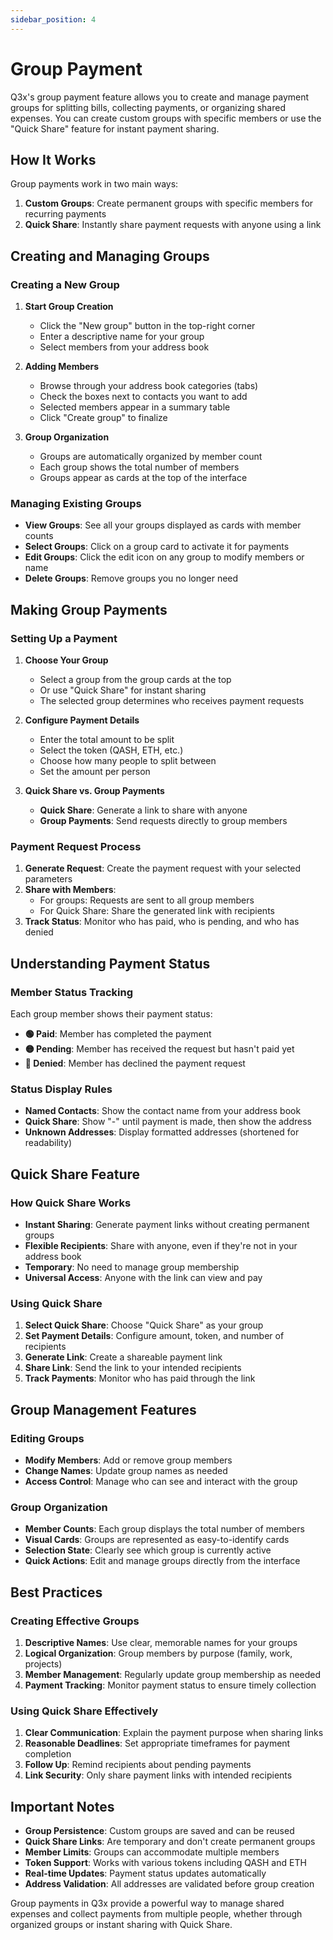 ```yaml
---
sidebar_position: 4
---
```


# Group Payment

Q3x's group payment feature allows you to create and manage payment groups for splitting bills, collecting payments, or
organizing shared expenses. You can create custom groups with specific members or use the "Quick Share" feature for
instant payment sharing.

## How It Works

Group payments work in two main ways:

1. **Custom Groups**: Create permanent groups with specific members for recurring payments
2. **Quick Share**: Instantly share payment requests with anyone using a link

## Creating and Managing Groups

### Creating a New Group

1. **Start Group Creation**

   - Click the "New group" button in the top-right corner
   - Enter a descriptive name for your group
   - Select members from your address book

2. **Adding Members**

   - Browse through your address book categories (tabs)
   - Check the boxes next to contacts you want to add
   - Selected members appear in a summary table
   - Click "Create group" to finalize

3. **Group Organization**
   - Groups are automatically organized by member count
   - Each group shows the total number of members
   - Groups appear as cards at the top of the interface

### Managing Existing Groups

- **View Groups**: See all your groups displayed as cards with member counts
- **Select Groups**: Click on a group card to activate it for payments
- **Edit Groups**: Click the edit icon on any group to modify members or name
- **Delete Groups**: Remove groups you no longer need

## Making Group Payments

### Setting Up a Payment

1. **Choose Your Group**

   - Select a group from the group cards at the top
   - Or use "Quick Share" for instant sharing
   - The selected group determines who receives payment requests

2. **Configure Payment Details**

   - Enter the total amount to be split
   - Select the token (QASH, ETH, etc.)
   - Choose how many people to split between
   - Set the amount per person

3. **Quick Share vs. Group Payments**
   - **Quick Share**: Generate a link to share with anyone
   - **Group Payments**: Send requests directly to group members

### Payment Request Process

1. **Generate Request**: Create the payment request with your selected parameters
2. **Share with Members**:
   - For groups: Requests are sent to all group members
   - For Quick Share: Share the generated link with recipients
3. **Track Status**: Monitor who has paid, who is pending, and who has denied

## Understanding Payment Status

### Member Status Tracking

Each group member shows their payment status:

- **🟢 Paid**: Member has completed the payment
- **🟡 Pending**: Member has received the request but hasn't paid yet
- **🔴 Denied**: Member has declined the payment request

### Status Display Rules

- **Named Contacts**: Show the contact name from your address book
- **Quick Share**: Show "-" until payment is made, then show the address
- **Unknown Addresses**: Display formatted addresses (shortened for readability)

## Quick Share Feature

### How Quick Share Works

- **Instant Sharing**: Generate payment links without creating permanent groups
- **Flexible Recipients**: Share with anyone, even if they're not in your address book
- **Temporary**: No need to manage group membership
- **Universal Access**: Anyone with the link can view and pay

### Using Quick Share

1. **Select Quick Share**: Choose "Quick Share" as your group
2. **Set Payment Details**: Configure amount, token, and number of recipients
3. **Generate Link**: Create a shareable payment link
4. **Share Link**: Send the link to your intended recipients
5. **Track Payments**: Monitor who has paid through the link

## Group Management Features

### Editing Groups

- **Modify Members**: Add or remove group members
- **Change Names**: Update group names as needed
- **Access Control**: Manage who can see and interact with the group

### Group Organization

- **Member Counts**: Each group displays the total number of members
- **Visual Cards**: Groups are represented as easy-to-identify cards
- **Selection State**: Clearly see which group is currently active
- **Quick Actions**: Edit and manage groups directly from the interface

## Best Practices

### Creating Effective Groups

1. **Descriptive Names**: Use clear, memorable names for your groups
2. **Logical Organization**: Group members by purpose (family, work, projects)
3. **Member Management**: Regularly update group membership as needed
4. **Payment Tracking**: Monitor payment status to ensure timely collection

### Using Quick Share Effectively

1. **Clear Communication**: Explain the payment purpose when sharing links
2. **Reasonable Deadlines**: Set appropriate timeframes for payment completion
3. **Follow Up**: Remind recipients about pending payments
4. **Link Security**: Only share payment links with intended recipients

## Important Notes

- **Group Persistence**: Custom groups are saved and can be reused
- **Quick Share Links**: Are temporary and don't create permanent groups
- **Member Limits**: Groups can accommodate multiple members
- **Token Support**: Works with various tokens including QASH and ETH
- **Real-time Updates**: Payment status updates automatically
- **Address Validation**: All addresses are validated before group creation

Group payments in Q3x provide a powerful way to manage shared expenses and collect payments from multiple people,
whether through organized groups or instant sharing with Quick Share.
